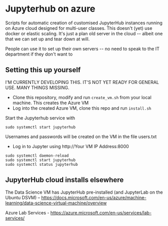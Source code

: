 # Jupyterhub on azure

Scripts for automatic creation of customised JupyterHub instances running on Azure cloud designed for multi-user classes.  This doesn't (yet) use docker or elastic scaling. It's just a plan old server in the cloud -- albeit one that we can set up and tear down at will. 

People can use it to set up their own servers -- no need to speak to the IT department if they don't want to

## Setting this up yourself

I'M CURRENTLY DEVELOPING THIS. IT'S NOT YET READY FOR GENERAL USE. MANY THINGS MISSING.

* Clone this repository, modify and run `create_vm.sh` from your local machine.  This creates the Azure VM
* Log into the created Azure VM, clone this repo and run `install.sh`

Start the Jupyterhub service with

```
sudo systemctl start jupyterhub
```

Usernames and passwords will be created on the VM in the file users.txt

* Log in to Jupyter using http://Your VM IP Address:8000

```
sudo systemctl daemon-reload
sudo systemctl start jupyterhub
sudo systemctl status jupyterhub
```

## JupyterHub cloud installs elsewhere

The Data Science VM has JupyterHub pre-installed (and JupyterLab on the Ubuntu DSVM) – https://docs.microsoft.com/en-us/azure/machine-learning/data-science-virtual-machine/overview 

Azure Lab Services - https://azure.microsoft.com/en-us/services/lab-services/ 
